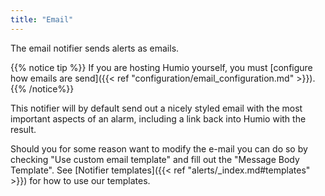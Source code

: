 ```yaml
---
title: "Email"
---
```


The email notifier sends alerts as emails.

{{% notice tip %}}
If you are hosting Humio yourself, you must [configure how emails are send]({{< ref "configuration/email_configuration.md" >}}).  
{{% /notice%}}

This notifier will by default send out a nicely styled email with the most
important aspects of an alarm, including a link back into Humio with the result.

Should you for some reason want to modify the e-mail you can do so by checking
"Use custom email template" and fill out the "Message Body Template".
See [Notifier templates]({{< ref "alerts/_index.md#templates" >}}) for how
to use our templates. 